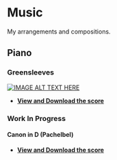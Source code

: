 # Music

My arrangements and compositions.


## Piano

### Greensleeves

[![IMAGE ALT TEXT HERE](https://img.youtube.com/vi/c1goTidB1Es/0.jpg)](https://www.youtube.com/watch?v=c1goTidB1Es)

- [**View and Download the score**](https://musescore.com/dominiquemakowski/greensleeves)

### Work In Progress

#### Canon in D (Pachelbel)

- [**View and Download the score**](Piano/CanonD/CanonD_DominiqueMakowski.pdf)